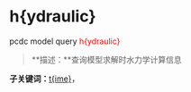 # h{ydraulic}
pcdc model query <span style='color: red;'>h{ydraulic}</span>
> **描述：**查询模型求解时水力学计算信息

**子关键词：**[t{ime}](model/query/h{ydraulic}/t{ime}/)，
